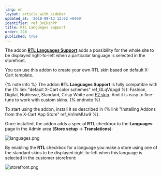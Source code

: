 ```yaml
---
lang: en
layout: article_with_sidebar
updated_at: '2018-09-13 12:02 +0400'
identifier: ref_3vEHzhPP
title: RTL Languages Support
order: 228
published: true
---
```

The addon **[RTL Languages Support](https://market.x-cart.com/addons/standard-rtl-skin.html "RTL languages support")** adds a possibility for the whole site to be displayed right-to-left when a particular language is selected in the storefront.

You can use this addon to create your own RTL skin based on default X-Cart template.

{% note info %}
The addon **RTL Languages Support** is fully compatible with the {% link "default X-Cart color schemes" ref_GLqVdpgd %}: Fashion, Digital, Noblesse, Standard, Crisp White and [F2 skin](https://market.x-cart.com/ecommerce-templates/f2.html#product-details-tab-description "RTL languages support"). And it is easy to fine-tune to work with custom skins. 
{% endnote %}

To start using the addon, install it as described in {% link "Installing Addons from the X-Cart App Store" ref_Vn1mMUw9 %}.

Once installed, the addon adds a special **RTL** checkbox to the **Languages** page in the Admin area (**Store setup** -> **Translations**):

![languages.png]({{site.baseurl}}/attachments/ref_3vEHzhPP/languages.png)

By enabling the **RTL** checkbox for a language you make a store using one of the standard skins to be displayed right-to-left when this language is selected in the customer storefront: 

![storefront.png]({{site.baseurl}}/attachments/ref_3vEHzhPP/storefront.png)
